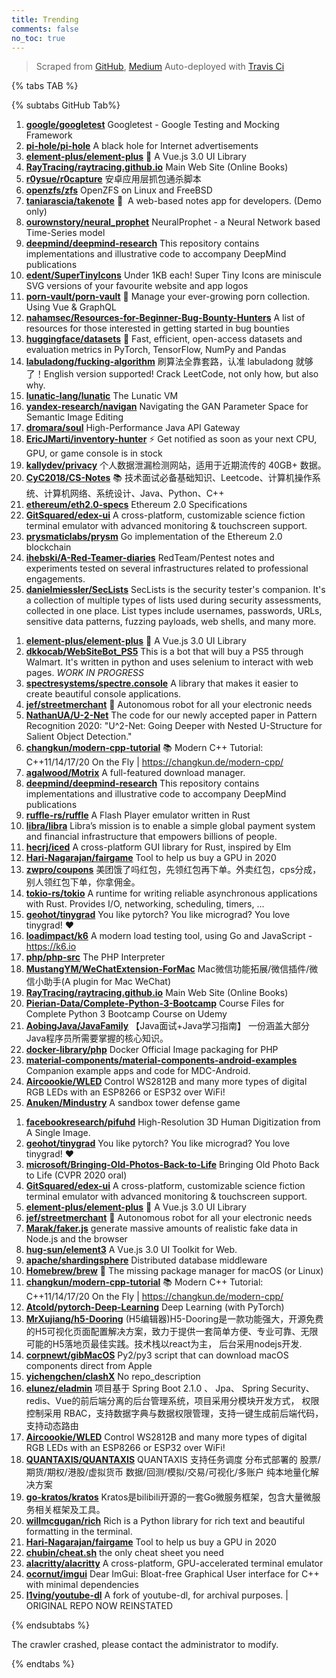 ```yaml
---
title: Trending
comments: false
no_toc: true
---
```


> Scraped from [GitHub](https://github.com/trending), [Medium](https://medium.com/topic/popular)
Auto-deployed with [Travis Ci](https://travis-ci.org/)

{% tabs TAB %}
<!-- tab GitHub -->
{% subtabs GitHub Tab%}
<!-- tab Daily -->
1. [**google/googletest**](https://github.com/google/googletest)
Googletest - Google Testing and Mocking Framework
2. [**pi-hole/pi-hole**](https://github.com/pi-hole/pi-hole)
A black hole for Internet advertisements
3. [**element-plus/element-plus**](https://github.com/element-plus/element-plus)
🎉 A Vue.js 3.0 UI Library
4. [**RayTracing/raytracing.github.io**](https://github.com/RayTracing/raytracing.github.io)
Main Web Site (Online Books)
5. [**r0ysue/r0capture**](https://github.com/r0ysue/r0capture)
安卓应用层抓包通杀脚本
6. [**openzfs/zfs**](https://github.com/openzfs/zfs)
OpenZFS on Linux and FreeBSD
7. [**taniarascia/takenote**](https://github.com/taniarascia/takenote)
📝 ‎ A web-based notes app for developers. (Demo only)
8. [**ourownstory/neural_prophet**](https://github.com/ourownstory/neural_prophet)
NeuralProphet - a Neural Network based Time-Series model
9. [**deepmind/deepmind-research**](https://github.com/deepmind/deepmind-research)
This repository contains implementations and illustrative code to accompany DeepMind publications
10. [**edent/SuperTinyIcons**](https://github.com/edent/SuperTinyIcons)
Under 1KB each! Super Tiny Icons are miniscule SVG versions of your favourite website and app logos
11. [**porn-vault/porn-vault**](https://github.com/porn-vault/porn-vault)
💋 Manage your ever-growing porn collection. Using Vue & GraphQL
12. [**nahamsec/Resources-for-Beginner-Bug-Bounty-Hunters**](https://github.com/nahamsec/Resources-for-Beginner-Bug-Bounty-Hunters)
A list of resources for those interested in getting started in bug bounties
13. [**huggingface/datasets**](https://github.com/huggingface/datasets)
🤗 Fast, efficient, open-access datasets and evaluation metrics in PyTorch, TensorFlow, NumPy and Pandas
14. [**labuladong/fucking-algorithm**](https://github.com/labuladong/fucking-algorithm)
刷算法全靠套路，认准 labuladong 就够了！English version supported! Crack LeetCode, not only how, but also why.
15. [**lunatic-lang/lunatic**](https://github.com/lunatic-lang/lunatic)
The Lunatic VM
16. [**yandex-research/navigan**](https://github.com/yandex-research/navigan)
Navigating the GAN Parameter Space for Semantic Image Editing
17. [**dromara/soul**](https://github.com/dromara/soul)
High-Performance Java API Gateway
18. [**EricJMarti/inventory-hunter**](https://github.com/EricJMarti/inventory-hunter)
⚡️ Get notified as soon as your next CPU, GPU, or game console is in stock
19. [**kallydev/privacy**](https://github.com/kallydev/privacy)
个人数据泄漏检测网站，适用于近期流传的 40GB+ 数据。
20. [**CyC2018/CS-Notes**](https://github.com/CyC2018/CS-Notes)
📚 技术面试必备基础知识、Leetcode、计算机操作系统、计算机网络、系统设计、Java、Python、C++
21. [**ethereum/eth2.0-specs**](https://github.com/ethereum/eth2.0-specs)
Ethereum 2.0 Specifications
22. [**GitSquared/edex-ui**](https://github.com/GitSquared/edex-ui)
A cross-platform, customizable science fiction terminal emulator with advanced monitoring & touchscreen support.
23. [**prysmaticlabs/prysm**](https://github.com/prysmaticlabs/prysm)
Go implementation of the Ethereum 2.0 blockchain
24. [**ihebski/A-Red-Teamer-diaries**](https://github.com/ihebski/A-Red-Teamer-diaries)
RedTeam/Pentest notes and experiments tested on several infrastructures related to professional engagements.
25. [**danielmiessler/SecLists**](https://github.com/danielmiessler/SecLists)
SecLists is the security tester's companion. It's a collection of multiple types of lists used during security assessments, collected in one place. List types include usernames, passwords, URLs, sensitive data patterns, fuzzing payloads, web shells, and many more.
<!-- endtab -->
<!-- tab Weekly -->
1. [**element-plus/element-plus**](https://github.com/element-plus/element-plus)
🎉 A Vue.js 3.0 UI Library
2. [**dkkocab/WebSiteBot_PS5**](https://github.com/dkkocab/WebSiteBot_PS5)
This is a bot that will buy a PS5 through Walmart. It's written in python and uses selenium to interact with web pages. *WORK IN PROGRESS*
3. [**spectresystems/spectre.console**](https://github.com/spectresystems/spectre.console)
A library that makes it easier to create beautiful console applications.
4. [**jef/streetmerchant**](https://github.com/jef/streetmerchant)
🤖 Autonomous robot for all your electronic needs
5. [**NathanUA/U-2-Net**](https://github.com/NathanUA/U-2-Net)
The code for our newly accepted paper in Pattern Recognition 2020: "U^2-Net: Going Deeper with Nested U-Structure for Salient Object Detection."
6. [**changkun/modern-cpp-tutorial**](https://github.com/changkun/modern-cpp-tutorial)
📚 Modern C++ Tutorial: C++11/14/17/20 On the Fly | https://changkun.de/modern-cpp/
7. [**agalwood/Motrix**](https://github.com/agalwood/Motrix)
A full-featured download manager.
8. [**deepmind/deepmind-research**](https://github.com/deepmind/deepmind-research)
This repository contains implementations and illustrative code to accompany DeepMind publications
9. [**ruffle-rs/ruffle**](https://github.com/ruffle-rs/ruffle)
A Flash Player emulator written in Rust
10. [**libra/libra**](https://github.com/libra/libra)
Libra’s mission is to enable a simple global payment system and financial infrastructure that empowers billions of people.
11. [**hecrj/iced**](https://github.com/hecrj/iced)
A cross-platform GUI library for Rust, inspired by Elm
12. [**Hari-Nagarajan/fairgame**](https://github.com/Hari-Nagarajan/fairgame)
Tool to help us buy a GPU in 2020
13. [**zwpro/coupons**](https://github.com/zwpro/coupons)
美团饿了吗红包，先领红包再下单。外卖红包，cps分成，别人领红包下单，你拿佣金。
14. [**tokio-rs/tokio**](https://github.com/tokio-rs/tokio)
A runtime for writing reliable asynchronous applications with Rust. Provides I/O, networking, scheduling, timers, ...
15. [**geohot/tinygrad**](https://github.com/geohot/tinygrad)
You like pytorch? You like micrograd? You love tinygrad! ❤️
16. [**loadimpact/k6**](https://github.com/loadimpact/k6)
A modern load testing tool, using Go and JavaScript - https://k6.io
17. [**php/php-src**](https://github.com/php/php-src)
The PHP Interpreter
18. [**MustangYM/WeChatExtension-ForMac**](https://github.com/MustangYM/WeChatExtension-ForMac)
Mac微信功能拓展/微信插件/微信小助手(A plugin for Mac WeChat)
19. [**RayTracing/raytracing.github.io**](https://github.com/RayTracing/raytracing.github.io)
Main Web Site (Online Books)
20. [**Pierian-Data/Complete-Python-3-Bootcamp**](https://github.com/Pierian-Data/Complete-Python-3-Bootcamp)
Course Files for Complete Python 3 Bootcamp Course on Udemy
21. [**AobingJava/JavaFamily**](https://github.com/AobingJava/JavaFamily)
【Java面试+Java学习指南】 一份涵盖大部分Java程序员所需要掌握的核心知识。
22. [**docker-library/php**](https://github.com/docker-library/php)
Docker Official Image packaging for PHP
23. [**material-components/material-components-android-examples**](https://github.com/material-components/material-components-android-examples)
Companion example apps and code for MDC-Android.
24. [**Aircoookie/WLED**](https://github.com/Aircoookie/WLED)
Control WS2812B and many more types of digital RGB LEDs with an ESP8266 or ESP32 over WiFi!
25. [**Anuken/Mindustry**](https://github.com/Anuken/Mindustry)
A sandbox tower defense game
<!-- endtab -->
<!-- tab Monthly -->
1. [**facebookresearch/pifuhd**](https://github.com/facebookresearch/pifuhd)
High-Resolution 3D Human Digitization from A Single Image.
2. [**geohot/tinygrad**](https://github.com/geohot/tinygrad)
You like pytorch? You like micrograd? You love tinygrad! ❤️
3. [**microsoft/Bringing-Old-Photos-Back-to-Life**](https://github.com/microsoft/Bringing-Old-Photos-Back-to-Life)
Bringing Old Photo Back to Life (CVPR 2020 oral)
4. [**GitSquared/edex-ui**](https://github.com/GitSquared/edex-ui)
A cross-platform, customizable science fiction terminal emulator with advanced monitoring & touchscreen support.
5. [**element-plus/element-plus**](https://github.com/element-plus/element-plus)
🎉 A Vue.js 3.0 UI Library
6. [**jef/streetmerchant**](https://github.com/jef/streetmerchant)
🤖 Autonomous robot for all your electronic needs
7. [**Marak/faker.js**](https://github.com/Marak/faker.js)
generate massive amounts of realistic fake data in Node.js and the browser
8. [**hug-sun/element3**](https://github.com/hug-sun/element3)
A Vue.js 3.0 UI Toolkit for Web.
9. [**apache/shardingsphere**](https://github.com/apache/shardingsphere)
Distributed database middleware
10. [**Homebrew/brew**](https://github.com/Homebrew/brew)
🍺 The missing package manager for macOS (or Linux)
11. [**changkun/modern-cpp-tutorial**](https://github.com/changkun/modern-cpp-tutorial)
📚 Modern C++ Tutorial: C++11/14/17/20 On the Fly | https://changkun.de/modern-cpp/
12. [**Atcold/pytorch-Deep-Learning**](https://github.com/Atcold/pytorch-Deep-Learning)
Deep Learning (with PyTorch)
13. [**MrXujiang/h5-Dooring**](https://github.com/MrXujiang/h5-Dooring)
(H5编辑器)H5-Dooring是一款功能强大，开源免费的H5可视化页面配置解决方案，致力于提供一套简单方便、专业可靠、无限可能的H5落地页最佳实践。技术栈以react为主， 后台采用nodejs开发.
14. [**corpnewt/gibMacOS**](https://github.com/corpnewt/gibMacOS)
Py2/py3 script that can download macOS components direct from Apple
15. [**yichengchen/clashX**](https://github.com/yichengchen/clashX)
No repo_description
16. [**elunez/eladmin**](https://github.com/elunez/eladmin)
项目基于 Spring Boot 2.1.0 、 Jpa、 Spring Security、redis、Vue的前后端分离的后台管理系统，项目采用分模块开发方式， 权限控制采用 RBAC，支持数据字典与数据权限管理，支持一键生成前后端代码，支持动态路由
17. [**Aircoookie/WLED**](https://github.com/Aircoookie/WLED)
Control WS2812B and many more types of digital RGB LEDs with an ESP8266 or ESP32 over WiFi!
18. [**QUANTAXIS/QUANTAXIS**](https://github.com/QUANTAXIS/QUANTAXIS)
QUANTAXIS 支持任务调度 分布式部署的 股票/期货/期权/港股/虚拟货币 数据/回测/模拟/交易/可视化/多账户 纯本地量化解决方案
19. [**go-kratos/kratos**](https://github.com/go-kratos/kratos)
Kratos是bilibili开源的一套Go微服务框架，包含大量微服务相关框架及工具。
20. [**willmcgugan/rich**](https://github.com/willmcgugan/rich)
Rich is a Python library for rich text and beautiful formatting in the terminal.
21. [**Hari-Nagarajan/fairgame**](https://github.com/Hari-Nagarajan/fairgame)
Tool to help us buy a GPU in 2020
22. [**chubin/cheat.sh**](https://github.com/chubin/cheat.sh)
the only cheat sheet you need
23. [**alacritty/alacritty**](https://github.com/alacritty/alacritty)
A cross-platform, GPU-accelerated terminal emulator
24. [**ocornut/imgui**](https://github.com/ocornut/imgui)
Dear ImGui: Bloat-free Graphical User interface for C++ with minimal dependencies
25. [**l1ving/youtube-dl**](https://github.com/l1ving/youtube-dl)
A fork of youtube-dl, for archival purposes. | ORIGINAL REPO NOW REINSTATED
<!-- endtab -->
{% endsubtabs %}
<!-- endtab -->
<!-- tab Medium -->
The crawler crashed, please contact the administrator to modify.
<!-- endtab -->
{% endtabs %}
